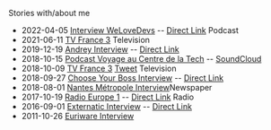 Stories with/about me

- 2022-04-05 [Interview WeLoveDevs](/external/2022-04-05-welovedevs.md)  -- [Direct Link](https://welovedevs.com/fr/articles/31-julien-landure-zenika/)
<span class="detail-tag">Podcast</span>
- 2021-06-11 [TV France 3](/external/2021-06-11-france3.md)
<span class="detail-tag">Television</span>
- 2019-12-19 [Andrey Interview](/external/2019-12-19-andrey.md) -- [Direct Link](https://www.youtube.com/watch?v=pxq9e697BpI&list=PLdVDu8iO6zrMurVwGrFR23uw5OtGh4vFx&index=9)
- 2018-10-15 [Podcast Voyage au Centre de la Tech](https://twitter.com/journeytotech/status/1051767851340746753) -- [SoundCloud](https://soundcloud.com/voyageaucentredelatech)
- 2018-10-09 [TV France 3](/external/2018-10-09-france3.md)
[Tweet](https://twitter.com/jlandure/status/1049598578790977536)
<span class="detail-tag">Television</span>
- 2018-09-27 [Choose Your Boss Interview](/external/2018-09-27-cyb.md) -- [Direct Link](https://blog.chooseyourboss.com/2018/09/27/interview-de-lequipe-du-devfest-nantes-2018/)
- 2018-08-01 [Nantes Métropole Interview](/external/2018-08-gdg-innovation-nm-smart-city-plaquette.md)<span class="detail-tag">Newspaper</span>
- 2017-10-19 [Radio Europe 1](/external/2017-10-19-europe1-radio.md) -- [Direct Link](https://www.europe1.fr/emissions/ca-se-passe-chez-vous/ca-se-passe-chez-vous-19102017-3468221)
<span class="detail-tag">Radio</span>
- 2016-09-01 [Externatic Interview](/external/2016-09-01-externatic.md) -- [Direct Link](https://www.externatic.fr/blog/interview-tech-2-julien-landure-822/)
- 2011-10-26 [Euriware Interview](/external/2011-10-26-euriware.md)
